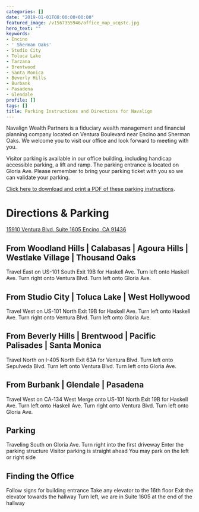 ```yaml
---
categories: []
date: "2019-01-01T08:00:00+00:00"
featured_image: /v1567355946/office_map_ucqstc.jpg
hero_text: ""
keywords:
- Encino
- ' Sherman Oaks'
- Studio City
- Toluca Lake
- Tarzana
- Brentwood
- Santa Monica
- Beverly Hills
- Burbank
- Pasadena
- Glendale
profile: []
tags: []
title: Parking Instructions and Directions for Navalign
---
```

Navalign Wealth Partners is a fiduciary wealth management and financial planning company located on Ventura Boulevard near Encino and Sherman Oaks. We welcome you to visit our office and look forward to meeting with you.

Visitor parking is available in our office building, including handicap accessible parking, a lift and ramp. The parking entrance is located on Gloria Ave. Please remember to bring your parking ticket with you so we can validate your parking.

[Click here to download and print a PDF of these parking instructions](/c_limit,h_512,w_512/v1570552004/Navalign_Office_Directions_Parking_ignwvm.pdf "Getting to Navalign, directions and parking instructions").

# Directions & Parking

[15910 Ventura Blvd. Suite 1605 Encino, CA 91436](https://www.google.com/maps/dir//Navalign+Wealth+Partners)

## From Woodland Hills | Calabasas | Agoura Hills | Westlake Village | Thousand Oaks

Travel East on US-101 South
Exit 19B for Haskell Ave.
Turn left onto Haskell Ave.
Turn right onto Ventura Blvd.
Turn left onto Gloria Ave.

## From Studio City | Toluca Lake | West Hollywood

Travel West on US-101 North
Exit 19B for Haskell Ave.
Turn left onto Haskell Ave.
Turn right onto Ventura Blvd.
Turn left onto Gloria Ave.

## From Beverly Hills | Brentwood | Pacific Palisades | Santa Monica

Travel North on I-405 North
Exit 63A for Ventura Blvd.
Turn left onto Sepulveda Blvd.
Turn left onto Ventura Blvd.
Turn left onto Gloria Ave.

## From Burbank | Glendale | Pasadena

Travel West on CA-134 West
Merge onto US-101 North
Exit 19B for Haskell Ave.
Turn left onto Haskell Ave.
Turn right onto Ventura Blvd.
Turn left onto Gloria Ave.

## Parking

Traveling South on Gloria Ave.
Turn right into the first driveway
Enter the parking structure
Visitor parking is straight ahead
You may park on the left or right side

## Finding the Office

Follow signs for building entrance
Take any elevator to the 16th floor
Exit the elevator towards the hallway
Turn left, we are in Suite 1605 at the end of the hallway